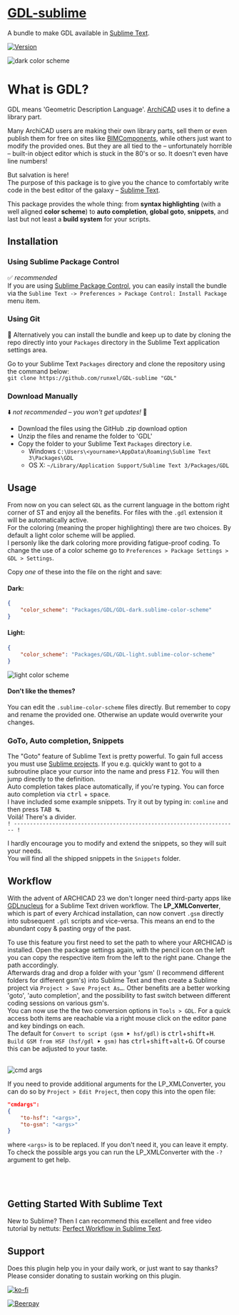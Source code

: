 # [GDL-sublime](https://github.com/runxel/GDL-sublime)
A bundle to make GDL available in [Sublime Text](http://www.sublimetext.com/).

[![Version](https://img.shields.io/github/release/runxel/GDL-sublime.svg?style=flat-square)](https://github.com/runxel/GDL-sublime/releases/latest)

![dark color scheme](https://i.imgur.com/OEurk9A.png)  

# What is GDL?
GDL means 'Geometric Description Language'. [ArchiCAD](http://www.graphisoft.com/) uses it to define a library part.

Many ArchiCAD users are making their own library parts, sell them or even publish them for free on sites like [BIMComponents](https://bimcomponents.com/), while others just want to modify the provided ones. But they are all tied to the – unfortunately horrible – built-in object editor which is stuck in the 80's or so. It doesn't even have line numbers!

But salvation is here!  
The purpose of this package is to give you the chance to comfortably write code in the best editor of the galaxy – [Sublime Text](https://www.sublimetext.com/).

This package provides the whole thing: from **syntax highlighting** (with a well aligned **color scheme**) to **auto completion**, **global goto**, **snippets**, and last but not least a **build system** for your scripts.

## Installation

### Using Sublime Package Control
:white_check_mark: _recommended_  
If you are using [Sublime Package Control](http://wbond.net/sublime_packages/package_control), you can easily install the bundle via the `Sublime Text -> Preferences > Package Control: Install Package` menu item.

### Using Git
:robot: Alternatively you can install the bundle and keep up to date by cloning the repo directly into your `Packages` directory in the Sublime Text application settings area.

Go to your Sublime Text `Packages` directory and clone the repository using the command below:  
`git clone https://github.com/runxel/GDL-sublime "GDL"`

### Download Manually
:arrow_down: _not recommended – you won't get updates!_ :rotating_light:  
- Download the files using the GitHub .zip download option
- Unzip the files and rename the folder to 'GDL'
- Copy the folder to your Sublime Text `Packages` directory i.e. 
  - Windows `C:\Users\<yourname>\AppData\Roaming\Sublime Text 3\Packages\GDL`
  - OS X: `~/Library/Application Support/Sublime Text 3/Packages/GDL`

## Usage
From now on you can select `GDL` as the current language in the bottom right corner of ST and enjoy all the benefits. For files with the `.gdl` extension it will be automatically active.  
For the coloring (meaning the proper highlighting) there are two choices. By default a light color scheme will be applied.  
I personly like the dark coloring more providing fatigue-proof coding. To change the use of a color scheme go to `Preferences > Package Settings > GDL > Settings`.  

Copy _one_ of these into the file on the right and save:

#### **Dark:**
```json
{  
	"color_scheme": "Packages/GDL/GDL-dark.sublime-color-scheme"  
}
```

#### **Light:**
```json
{  
	"color_scheme": "Packages/GDL/GDL-light.sublime-color-scheme"  
}
```
![light color scheme](https://i.imgur.com/OQx2IF2.png)  

#### Don't like the themes?
You can edit the `.sublime-color-scheme` files directly. But remember to copy and rename the provided one. Otherwise an update would overwrite your changes.

### GoTo, Auto completion, Snippets
The "Goto" feature of Sublime Text is pretty powerful. To gain full access you must use [Sublime projects](#workflow). If you e.g. quickly want to got to a subroutine place your cursor into the name and press <kbd>F12</kbd>. You will then jump directly to the definition.  
Auto completion takes place automatically, if you're typing. You can force auto completion via <kbd>ctrl</kbd> + <kbd>space</kbd>.  
I have included some example snippets. Try it out by typing in: `comline` and then press <kbd>TAB ↹</kbd>.  
Voilá! There's a divider.  
`! ---------------------------------------------------------------------- !`

I hardly encourage you to modify and extend the snippets, so they will suit your needs.  
You will find all the shipped snippets in the `Snippets` folder.

## Workflow
With the advent of ARCHICAD 23 we don't longer need third-party apps like [GDLnucleus](http://www.opengdl.org/Default.aspx?tabid=9748) for a Sublime Text driven workflow. The **LP_XMLConverter**, which is part of every Archicad installation, can now convert `.gsm` directly into subsequent `.gdl` scripts and vice-versa. This means an end to the abundant copy & pasting orgy of the past.  

To use this feature you first need to set the path to where your ARCHICAD is installed. Open the package settings again, with the pencil icon on the left you can copy the respective item from the left to the right pane. Change the path accordingly.  
Afterwards drag and drop a folder with your 'gsm' (I recommend different folders for different gsm's) into Sublime Text and then create a Sublime project via `Project > Save Project As…`. Other benefits are a better working 'goto', 'auto completion', and the possibility to fast switch between different coding sessions on various gsm's.  
You can now use the the two conversion options in `Tools > GDL`. For a quick access both items are reachable via a right mouse click on the editor pane and key bindings on each.  
The default for `Convert to script (gsm ⯈ hsf/gdl)` is <kbd>ctrl</kbd>+<kbd>shift</kbd>+<kbd>H</kbd>. `Build GSM from HSF (hsf/gdl ⯈ gsm)` has <kbd>ctrl</kbd>+<kbd>shift</kbd>+<kbd>alt</kbd>+<kbd>G</kbd>. Of course this can be adjusted to your taste.  

&nbsp;  
![cmd args](https://i.imgur.com/HDiunZe.png)
&nbsp;  

If you need to provide additional arguments for the LP_XMLConverter, you can do so by `Project > Edit Project`, then copy this into the open file:
```json
"cmdargs":
{
    "to-hsf": "<args>",
    "to-gsm": "<args>"
}
```
where `<args>` is to be replaced. If you don't need it, you can leave it empty. To check the possible args you can run the LP_XMLConverter with the `-?` argument to get help.

&nbsp;  
&nbsp;  

## Getting Started With Sublime Text
New to Sublime? Then I can recommend this excellent and free video tutorial by nettuts: [Perfect Workflow in Sublime Text](http://net.tutsplus.com/articles/news/perfect-workflow-in-sublime-text-free-course/).

## Support
Does this plugin help you in your daily work, or just want to say thanks?  
Please consider donating to sustain working on this plugin.

[![ko-fi](https://www.ko-fi.com/img/githubbutton_sm.svg)](https://ko-fi.com/Y8Y5VOOM)

[![Beerpay](https://beerpay.io/runxel/GDL-sublime/badge.svg?style=beer-square)](https://beerpay.io/runxel/GDL-sublime)
